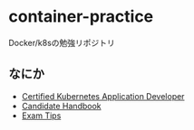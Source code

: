 # container-practice
Docker/k8sの勉強リポジトリ

## なにか

- [Certified Kubernetes Application Developer](https://www.cncf.io/certification/ckad/)
- [Candidate Handbook](https://www.cncf.io/certification/candidate-handbook)
- [Exam Tips](https://docs.linuxfoundation.org/tc-docs/certification/tips-cka-and-ckad)
